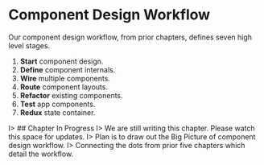 # Component Design Workflow

Our component design workflow, from prior chapters, defines seven high level stages.

1. **Start** component design.
2. **Define** component internals.
3. **Wire** multiple components.
4. **Route** component layouts.
5. **Refactor** existing components.
6. **Test** app components.
7. **Redux** state container.

I> ## Chapter In Progress
I> We are still writing this chapter. Please watch this space for updates.
I> Plan is to draw out the Big Picture of component design workflow.
I> Connecting the dots from prior five chapters which detail the workflow.
